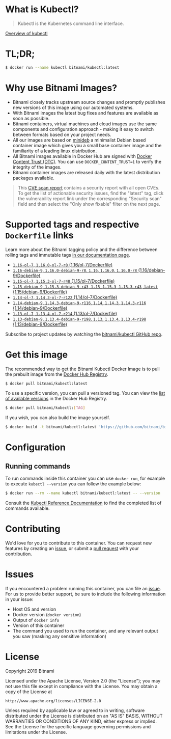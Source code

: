 
# What is Kubectl?

> Kubectl is the Kubernetes command line interface.

[Overview of kubectl](https://kubernetes.io/docs/reference/kubectl/overview/)

# TL;DR;

```bash
$ docker run --name kubectl bitnami/kubectl:latest
```

# Why use Bitnami Images?

* Bitnami closely tracks upstream source changes and promptly publishes new versions of this image using our automated systems.
* With Bitnami images the latest bug fixes and features are available as soon as possible.
* Bitnami containers, virtual machines and cloud images use the same components and configuration approach - making it easy to switch between formats based on your project needs.
* All our images are based on [minideb](https://github.com/bitnami/minideb) a minimalist Debian based container image which gives you a small base container image and the familiarity of a leading linux distribution.
* All Bitnami images available in Docker Hub are signed with [Docker Content Trust (DTC)](https://docs.docker.com/engine/security/trust/content_trust/). You can use `DOCKER_CONTENT_TRUST=1` to verify the integrity of the images.
* Bitnami container images are released daily with the latest distribution packages available.


> This [CVE scan report](https://quay.io/repository/bitnami/kubectl?tab=tags) contains a security report with all open CVEs. To get the list of actionable security issues, find the "latest" tag, click the vulnerability report link under the corresponding "Security scan" field and then select the "Only show fixable" filter on the next page.

# Supported tags and respective `Dockerfile` links

Learn more about the Bitnami tagging policy and the difference between rolling tags and immutable tags [in our documentation page](https://docs.bitnami.com/containers/how-to/understand-rolling-tags-containers/).


* [`1.16-ol-7`, `1.16.0-ol-7-r8` (1.16/ol-7/Dockerfile)](https://github.com/bitnami/bitnami-docker-kubectl/blob/1.16.0-ol-7-r8/1.16/ol-7/Dockerfile)
* [`1.16-debian-9`, `1.16.0-debian-9-r8`, `1.16`, `1.16.0`, `1.16.0-r8` (1.16/debian-9/Dockerfile)](https://github.com/bitnami/bitnami-docker-kubectl/blob/1.16.0-debian-9-r8/1.16/debian-9/Dockerfile)
* [`1.15-ol-7`, `1.15.3-ol-7-r48` (1.15/ol-7/Dockerfile)](https://github.com/bitnami/bitnami-docker-kubectl/blob/1.15.3-ol-7-r48/1.15/ol-7/Dockerfile)
* [`1.15-debian-9`, `1.15.3-debian-9-r43`, `1.15`, `1.15.3`, `1.15.3-r43`, `latest` (1.15/debian-9/Dockerfile)](https://github.com/bitnami/bitnami-docker-kubectl/blob/1.15.3-debian-9-r43/1.15/debian-9/Dockerfile)
* [`1.14-ol-7`, `1.14.3-ol-7-r122` (1.14/ol-7/Dockerfile)](https://github.com/bitnami/bitnami-docker-kubectl/blob/1.14.3-ol-7-r122/1.14/ol-7/Dockerfile)
* [`1.14-debian-9`, `1.14.3-debian-9-r116`, `1.14`, `1.14.3`, `1.14.3-r116` (1.14/debian-9/Dockerfile)](https://github.com/bitnami/bitnami-docker-kubectl/blob/1.14.3-debian-9-r116/1.14/debian-9/Dockerfile)
* [`1.13-ol-7`, `1.13.4-ol-7-r214` (1.13/ol-7/Dockerfile)](https://github.com/bitnami/bitnami-docker-kubectl/blob/1.13.4-ol-7-r214/1.13/ol-7/Dockerfile)
* [`1.13-debian-9`, `1.13.4-debian-9-r198`, `1.13`, `1.13.4`, `1.13.4-r198` (1.13/debian-9/Dockerfile)](https://github.com/bitnami/bitnami-docker-kubectl/blob/1.13.4-debian-9-r198/1.13/debian-9/Dockerfile)

Subscribe to project updates by watching the [bitnami/kubectl GitHub repo](https://github.com/bitnami/bitnami-docker-kubectl).

# Get this image

The recommended way to get the Bitnami Kubectl Docker Image is to pull the prebuilt image from the [Docker Hub Registry](https://hub.docker.com/r/bitnami/kubectl).

```bash
$ docker pull bitnami/kubectl:latest
```

To use a specific version, you can pull a versioned tag. You can view the [list of available versions](https://hub.docker.com/r/bitnami/kubectl/tags/) in the Docker Hub Registry.

```bash
$ docker pull bitnami/kubectl:[TAG]
```

If you wish, you can also build the image yourself.

```bash
$ docker build -t bitnami/kubectl:latest 'https://github.com/bitnami/bitnami-docker-kubectl.git#master:1.15/debian-9'
```

# Configuration

## Running commands

To run commands inside this container you can use `docker run`, for example to execute `kubectl --version` you can follow the example below:

```bash
$ docker run --rm --name kubectl bitnami/kubectl:latest -- --version
```

Consult the [Kubectl Reference Documentation](https://kubernetes.io/docs/reference/generated/kubectl/kubectl-commands) to find the completed list of commands available.

# Contributing

We'd love for you to contribute to this container. You can request new features by creating an [issue](https://github.com/bitnami/bitnami-docker-kubectl/issues), or submit a [pull request](https://github.com/bitnami/bitnami-docker-kubectl/pulls) with your contribution.

# Issues

If you encountered a problem running this container, you can file an [issue](https://github.com/bitnami/bitnami-docker-kubectl/issues). For us to provide better support, be sure to include the following information in your issue:

- Host OS and version
- Docker version (`docker version`)
- Output of `docker info`
- Version of this container
- The command you used to run the container, and any relevant output you saw (masking any sensitive information)

# License

Copyright 2019 Bitnami

Licensed under the Apache License, Version 2.0 (the "License");
you may not use this file except in compliance with the License.
You may obtain a copy of the License at

    http://www.apache.org/licenses/LICENSE-2.0

Unless required by applicable law or agreed to in writing, software
distributed under the License is distributed on an "AS IS" BASIS,
WITHOUT WARRANTIES OR CONDITIONS OF ANY KIND, either express or implied.
See the License for the specific language governing permissions and
limitations under the License.
